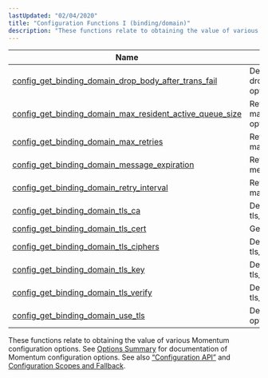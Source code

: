 ```yaml
---
lastUpdated: "02/04/2020"
title: "Configuration Functions I (binding/domain)"
description: "These functions relate to obtaining the value of various Momentum configuration options See Options Summary for documentation of Momentum configuration options See also Section 1 3 5 Configuration API and Configuration Scopes and Fallback..."
---
```



| Name                                                                                                                                                                            | Description                                                   |
|---------------------------------------------------------------------------------------------------------------------------------------------------------------------------------|---------------------------------------------------------------|
| [config_get_binding_domain_drop_body_after_trans_fail](/momentum/3/3-api/apis-config-get-binding-domain-drop-body-after-trans-fail)         | Determine the value of the drop_body_after_trans_fail option  |
| [config_get_binding_domain_max_resident_active_queue_size](/momentum/3/3-api/apis-config-get-binding-domain-max-resident-active-queue-size) | Return the value of the max_resident_active_queue_size option |
| [config_get_binding_domain_max_retries](/momentum/3/3-api/apis-config-get-binding-domain-max-retries)                                       | Return the value of the max_retries option                    |
| [config_get_binding_domain_message_expiration](/momentum/3/3-api/apis-config-get-binding-domain-message-expiration)                         | Return the value of the message_expiration option             |
| [config_get_binding_domain_retry_interval](/momentum/3/3-api/apis-config-get-binding-domain-retry-interval)                                 | Return the value of the max_retry_interval option             |
| [config_get_binding_domain_tls_ca](/momentum/3/3-api/apis-config-get-binding-domain-tls-ca)                                                 | Determine the value of the tls_ca option                      |
| [config_get_binding_domain_tls_cert](/momentum/3/3-api/apis-config-get-binding-domain-tls-cert)                                             | Get TLS certification data                                    |
| [config_get_binding_domain_tls_ciphers](/momentum/3/3-api/apis-config-get-binding-domain-tls-ciphers)                                       | Determine the value of the tls_ciphers option                 |
| [config_get_binding_domain_tls_key](/momentum/3/3-api/apis-config-get-binding-domain-tls-key)                                               | Determine the value of the tls_key option                     |
| [config_get_binding_domain_tls_verify](/momentum/3/3-api/apis-config-get-binding-domain-tls-verify)                                         | Determine the value of the tls_verify option                  |
| [config_get_binding_domain_use_tls](/momentum/3/3-api/apis-config-get-binding-domain-use-tls)                                               | Determine the value of the tls option                         |

These functions relate to obtaining the value of various Momentum configuration options. See [Options Summary](/momentum/3/3-reference/options-summary) for documentation of Momentum configuration options. See also [“Configuration API”](/momentum/3/3-api/arch-primary-apis#arch.configuration) and [Configuration Scopes and Fallback](/momentum/3/3-reference/3-reference-ecelerity-conf-fallback).